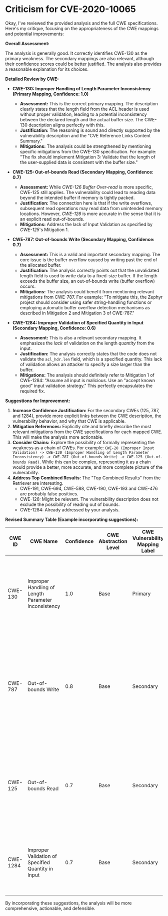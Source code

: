 # Criticism for CVE-2020-10065

Okay, I've reviewed the provided analysis and the full CWE specifications. Here's my critique, focusing on the appropriateness of the CWE mappings and potential improvements:

**Overall Assessment:**

The analysis is generally good.  It correctly identifies CWE-130 as the primary weakness. The secondary mappings are also relevant, although their confidence scores could be better justified. The analysis also provides a reasonable explanation for its choices.

**Detailed Review by CWE:**

*   **CWE-130: Improper Handling of Length Parameter Inconsistency (Primary Mapping, Confidence: 1.0)**

    *   **Assessment:** This is the correct primary mapping. The description clearly states that the length field from the ACL header is used without proper validation, leading to a potential inconsistency between the declared length and the actual buffer size. The CWE-130 description aligns perfectly with this.
    *   **Justification:** The reasoning is sound and directly supported by the vulnerability description and the "CVE Reference Links Content Summary."
    *   **Mitigations:** The analysis could be strengthened by mentioning specific mitigations from the CWE-130 specification.  For example: "The fix should implement Mitigation 3: Validate that the length of the user-supplied data is consistent with the buffer size."

*   **CWE-125: Out-of-bounds Read (Secondary Mapping, Confidence: 0.7)**

    *   **Assessment:**  While *CWE-126 Buffer Over-read* is more specific, CWE-125 still applies. The vulnerability could lead to reading data beyond the intended buffer if memory is tightly packed.
    *   **Justification:** The connection here is that if the write overflows, subsequent read operations may read data from unintended memory locations. However, *CWE-126* is more accurate in the sense that it is an explicit read out-of-bounds.
    *   **Mitigations:** Address the lack of Input Validation as specified by *CWE-125*'s Mitigation 1.

*   **CWE-787: Out-of-bounds Write (Secondary Mapping, Confidence: 0.7)**

    *   **Assessment:** This is a valid and important secondary mapping. The core issue is the buffer overflow caused by writing past the end of the allocated buffer.
    *   **Justification:** The analysis correctly points out that the unvalidated length field is used to write data to a fixed-size buffer. If the length exceeds the buffer size, an out-of-bounds write (buffer overflow) occurs.
    *   **Mitigations:**  The analysis could benefit from mentioning relevant mitigations from CWE-787. For example: "To mitigate this, the Zephyr project should consider using safer string-handling functions or employing automatic buffer overflow detection mechanisms as described in Mitigation 2 and Mitigation 3 of CWE-787."

*   **CWE-1284: Improper Validation of Specified Quantity in Input (Secondary Mapping, Confidence: 0.6)**

    *   **Assessment:** This is also a relevant secondary mapping.  It emphasizes the *lack* of validation on the length *quantity* from the input.
    *   **Justification:** The analysis correctly states that the code does not validate the `acl_hdr.len` field, which is a specified quantity. This lack of validation allows an attacker to specify a size larger than the buffer.
    *   **Mitigations:**  The analysis should definitely refer to Mitigation 1 of CWE-1284: "Assume all input is malicious. Use an "accept known good" input validation strategy."  This perfectly encapsulates the required fix.

**Suggestions for Improvement:**

1.  **Increase Confidence Justification:** For the secondary CWEs (125, 787, and 1284), provide more explicit links between the CWE description, the vulnerability behavior, and why that CWE is applicable.
2.  **Mitigation References:** Explicitly cite and briefly describe the most relevant mitigations from the CWE specifications for each mapped CWE. This will make the analysis more actionable.
3.  **Consider Chains:** Explore the possibility of formally representing the weakness as a chain of CWEs.  For example: `CWE-20 (Improper Input Validation) -> CWE-130 (Improper Handling of Length Parameter Inconsistency) -> CWE-787 (Out-of-bounds Write) -> CWE-125 (Out-of-bounds Read)`. While this can be complex, representing it as a chain would provide a better, more accurate, and more complete picture of the vulnerability.
4.  **Address Top Combined Results:** The "Top Combined Results" from the Retriever are interesting.
    *   CWE-191, CWE-694, CWE-588, CWE-190, CWE-193 and CWE-476 are probably false positives.
    *   CWE-126: Might be relevant. The vulnerability description does not exclude the possibility of reading out of bounds.
    *   CWE-1284: Already addressed by your analysis.

**Revised Summary Table (Example incorporating suggestions):**

| CWE ID | CWE Name | Confidence | CWE Abstraction Level | CWE Vulnerability Mapping Label | CWE-Vulnerability Mapping Notes |
|---|---|---|---|---|---|
| CWE-130 | Improper Handling of Length Parameter Inconsistency | 1.0 | Base | Primary | Allowed.  Mitigation: Validate that the length of the user-supplied data is consistent with the buffer size (Mitigation 3). |
| CWE-787 | Out-of-bounds Write | 0.8 | Base | Secondary | Allowed. Results from the inconsistent length. Mitigation: Use safer string-handling functions or automatic buffer overflow detection mechanisms (Mitigation 2 & 3). |
| CWE-125 | Out-of-bounds Read | 0.7 | Base | Secondary | Allowed. Could occur due to tightly packed memory after write out of bounds. Mitigation: Adequate Input Validation (Mitigation 1). |
| CWE-1284 | Improper Validation of Specified Quantity in Input | 0.7 | Base | Secondary | Allowed.  The length field is not validated. Mitigation: Assume all input is malicious (Mitigation 1). |

By incorporating these suggestions, the analysis will be more comprehensive, actionable, and defensible.